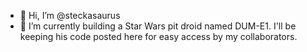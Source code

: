 - 👋 Hi, I’m @steckasaurus
- 🌱 I’m currently building a Star Wars pit droid named DUM-E1. I'll be keeping his code posted here for easy access by my collaborators.

<!---
steckasaurus/steckasaurus is a ✨ special ✨ repository because its `README.md` (this file) appears on your GitHub profile.
You can click the Preview link to take a look at your changes.
--->
